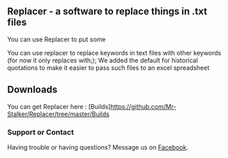 ## Replacer - a software to replace things in .txt files

You can use Replacer to put some 

You can use replacer to replace keywords in text files with other keywords (for now it only replaces with;);
We added the default for historical quotations to make it easier to pass such files to an excel spreadsheet

## Downloads

You can get Replacer here : [Builds]https://github.com/Mr-Stalker/Replacer/tree/master/Builds

### Support or Contact

Having trouble or having questions? Message us on [Facebook](https://www.facebook.com/nishinoshouse/).
